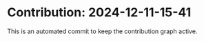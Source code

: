 # Contribution: 2024-12-11-15-41
This is an automated commit to keep the contribution graph active.
